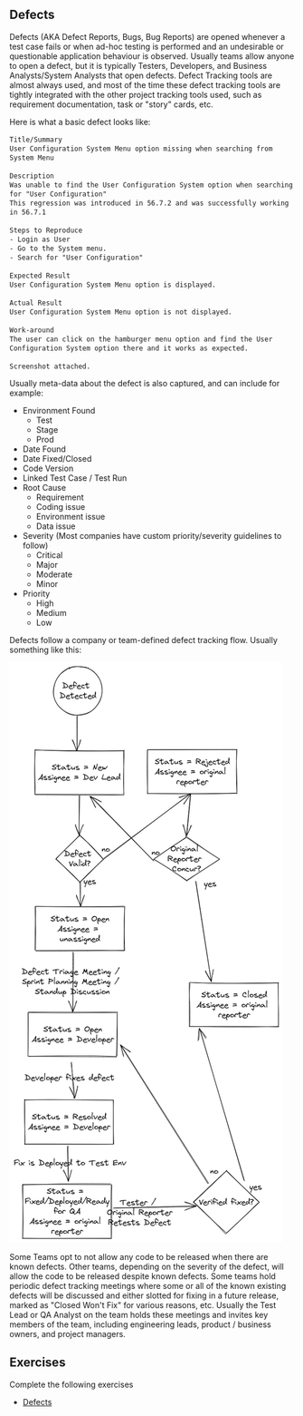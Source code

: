 ## Defects

Defects (AKA Defect Reports, Bugs, Bug Reports) are opened whenever a test case fails or when ad-hoc testing is performed and an undesirable or questionable application behaviour is observed. Usually teams allow anyone to open a defect, but it is typically Testers, Developers, and Business Analysts/System Analysts that open defects. Defect Tracking tools are almost always used, and most of the time these defect tracking tools are tightly integrated with the other project tracking tools used, such as requirement documentation, task or "story" cards, etc.

Here is what a basic defect looks like:

```
Title/Summary 
User Configuration System Menu option missing when searching from System Menu 

Description
Was unable to find the User Configuration System option when searching for "User Configuration"
This regression was introduced in 56.7.2 and was successfully working in 56.7.1

Steps to Reproduce
- Login as User
- Go to the System menu.
- Search for "User Configuration"

Expected Result
User Configuration System Menu option is displayed.

Actual Result
User Configuration System Menu option is not displayed.

Work-around
The user can click on the hamburger menu option and find the User Configuration System option there and it works as expected. 

Screenshot attached.
```

Usually meta-data about the defect is also captured, and can include for example:
- Environment Found
    - Test
    - Stage
    - Prod
- Date Found
- Date Fixed/Closed
- Code Version
- Linked Test Case / Test Run
- Root Cause
    - Requirement
    - Coding issue
    - Environment issue
    - Data issue
- Severity (Most companies have custom priority/severity guidelines to follow)
    - Critical
    - Major
    - Moderate
    - Minor
- Priority
    - High
    - Medium
    - Low

Defects follow a company or team-defined defect tracking flow. Usually something like this:

![Defect Flow](../assets/defect_flow.png)

Some Teams opt to not allow any code to be released when there are known defects. Other teams, depending on the severity of the defect, will allow the code to be released despite known defects. Some teams hold periodic defect tracking meetings where some or all of the known existing defects will be discussed and either slotted for fixing in a future release, marked as "Closed Won't Fix" for various reasons, etc. Usually the Test Lead or QA Analyst on the team holds these meetings and invites key members of the team, including engineering leads, product / business owners, and project managers. 

## Exercises

Complete the following exercises
- [Defects](../exercises/M15-exercise-defects.md)
